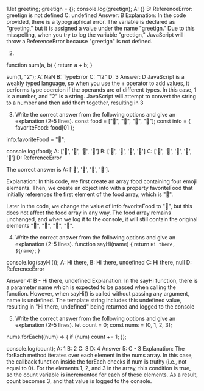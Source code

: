 1.let greeting;
greetign = {};
console.log(greetign);
A: {}
B: ReferenceError: greetign is not defined
C: undefined
Answer: B
Explanation: In the code provided, there is a typographical error. The variable is declared as "greeting," but it is assigned a value under the name "greetign." Due to this misspelling, when you try to log the variable "greetign," JavaScript will throw a ReferenceError because "greetign" is not defined.


2.
function sum(a, b) {
  return a + b;
}

sum(1, "2");
A: NaN
B: TypeError
C: "12"
D: 3
Answer: D
JavaScript is a weakly typed language, so when you use the + operator to add values, it performs type coercion if the operands are of different types. In this case, 1 is a number, and "2" is a string. JavaScript will attempt to convert the string to a number and then add them together, resulting in 3



3. Write the correct answer from the following options and give an explanation (2-5 lines).
const food = ["🍕", "🍫", "🥑", "🍔"];
const info = { favoriteFood: food[0] };

info.favoriteFood = "🍝";

console.log(food);
A: ['🍕', '🍫', '🥑', '🍔']
B: ['🍝', '🍫', '🥑', '🍔']
C: ['🍝', '🍕', '🍫', '🥑', '🍔']
D: ReferenceError

The correct answer is A: ['🍕', '🍫', '🥑', '🍔'].

Explanation:
In this code, we first create an array food containing four emoji elements. Then, we create an object info with a property favoriteFood that initially references the first element of the food array, which is "🍕".

Later in the code, we change the value of info.favoriteFood to "🍝", but this does not affect the food array in any way. The food array remains unchanged, and when we log it to the console, it will still contain the original elements "🍕", "🍫", "🥑", "🍔".


4. Write the correct answer from the following options and give an explanation (2-5 lines).
function sayHi(name) {
  return `Hi there, ${name}`;
}

console.log(sayHi());
A: Hi there,
B: Hi there, undefined
C: Hi there, null
D: ReferenceError

Answer 4: B - Hi there, undefined
Explanation: In the sayHi function, there is a parameter name which is expected to be passed when calling the function. However, when sayHi() is called without passing any argument, name is undefined. The template string includes this undefined value, resulting in "Hi there, undefined" being returned and logged to the console


5. Write the correct answer from the following options and give an explanation (2-5 lines).
let count = 0;
const nums = [0, 1, 2, 3];

nums.forEach((num) => {
  if (num) count += 1;
});

console.log(count);
A: 1
B: 2
C: 3
D: 4
Answer 5: C - 3
Explanation: The forEach method iterates over each element in the nums array. In this case, the callback function inside the forEach checks if num is truthy (i.e., not equal to 0). For the elements 1, 2, and 3 in the array, this condition is true, so the count variable is incremented for each of these elements. As a result, count becomes 3, and that value is logged to the console.

